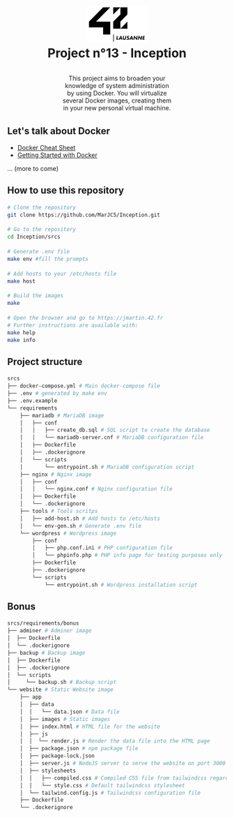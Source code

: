 <h1 align="center" style="text-align: center">
    <img alt="42Lausanne" title="42Lausanne" src="https://github.com/MarJC5/42/blob/main/42_logo.svg" width="140"> </br>
    Project n°13 - Inception
    <h4 align="center" style="width: 50%; margin: 2rem auto; font-weight: normal; text-align: center"> 
     This project aims to broaden your knowledge of system administration by using Docker.
    You will virtualize several Docker images, creating them in your new personal virtual
    machine.
    </h4>
</h1>

## Let's talk about Docker
- [Docker Cheat Sheet](doc/0-docker-cheat-sheet.md)
- [Getting Started with Docker](doc/1-getting-started-with-docker.md)

... (more to come)

## How to use this repository

```bash
# Clone the repository
git clone https://github.com/MarJC5/Inception.git

# Go to the repository
cd Inception/srcs

# Generate .env file
make env #fill the prompts

# Add hosts to your /etc/hosts file
make host

# Build the images
make

# Open the browser and go to https://jmartin.42.fr
# Further instructions are available with:
make help
make info
```

## Project structure

```bash
srcs
├── docker-compose.yml # Main docker-compose file
├── .env # generated by make env
├── .env.example
└── requirements
    ├── mariadb # MariaDB image
    │	├── conf
    │	│	├── create_db.sql # SQL script to create the database
    │	│	└── mariadb-server.cnf # MariaDB configuration file
    │	├── Dockerfile
    │	├── .dockerignore
    │	└── scripts
    │	    └── entrypoint.sh # MariaDB configuration script
    ├── nginx # Nginx image
    │	├── conf
    │	│	└── nginx.conf # Nginx configuration file
    │	├── Dockerfile
    │	└── .dockerignore
    ├── tools # Tools scritps
    │	├── add-host.sh # Add hosts to /etc/hosts
    │	└── env-gen.sh # Generate .env file
    └── wordpress # Wordpress image
        ├── conf
        │	├── php.conf.ini # PHP configuration file
        │	└── phpinfo.php # PHP info page for testing purposes only
        ├── Dockerfile
        ├── .dockerignore
        └── scripts
            └── entrypoint.sh # Wordpress installation script
```

## Bonus

```bash
srcs/requirements/bonus
├── adminer # Adminer image
│  ├── Dockerfile
│  └── .dockerignore
├── backup # Backup image
│  ├── Dockerfile
│  ├── .dockerignore
│  └── scripts
│     └── backup.sh # Backup script
└── website # Static Website image
    ├── app
    │  ├── data
    │  │   └── data.json # Data file
    │  ├── images # Static images
    │  ├── index.html # HTML file for the website
    │  ├── js
    │  │  └── render.js # Render the data file into the HTML page
    │  ├── package.json # npm package file
    │  ├── package-lock.json
    │  ├── server.js # NodeJS server to serve the website on port 3000
    │  ├── stylesheets
    │  │   ├── compiled.css # Compiled CSS file from tailwindcss regarding the class used in the HTML page
    │  │   └── style.css # Default tailwindcss stylesheet
    │  └── tailwind.config.js # Tailwindcss configuration file
    ├── Dockerfile
    └── .dockerignore
```
